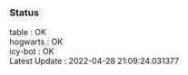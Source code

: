 ### Status


table : OK  
hogwarts : OK  
icy-bot : OK  
Latest Update : 2022-04-28 21:09:24.031377
